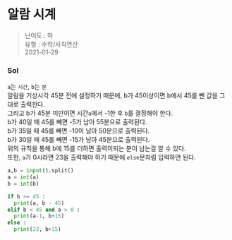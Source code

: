 # 알람 시계
> 난이도 : 하   
> 유형 : 수학/사칙연산  
> 2021-01-29

### Sol
`a`는 `시간`, `b`는 `분`  
알람을 기상시각 45분 전에 설정하기 때문에, b가 45이상이면 b에서 45를 뺀 값을 그대로 출력한다.  
그리고 b가 45분 미만이면 시간`a`에서 -1한 후 `b`를 결정해야 한다.  
b가 40일 때 45를 빼면 -5가 남아 55분으로 출력된다.  
b가 35일 때 45를 빼면 -10이 남아 50분으로 출력된다.  
b가 30일 때 45를 빼면 -15가 남아 45분으로 출력된다.  
위의 규칙을 통해 b에 15를 더하면 출력이되는 분이 남는걸 알 수 있다.  
또한, `a`가 0시라면 23을 출력해야 하기 때문에 `else`문처럼 입력하면 된다. 
```python
a,b = input().split()
a = int(a)
b = int(b)

if b >= 45 :
  print(a, b - 45)
elif b < 45 and a > 0 :
  print(a-1, b+15)
else :
  print(23, b+15)
```
